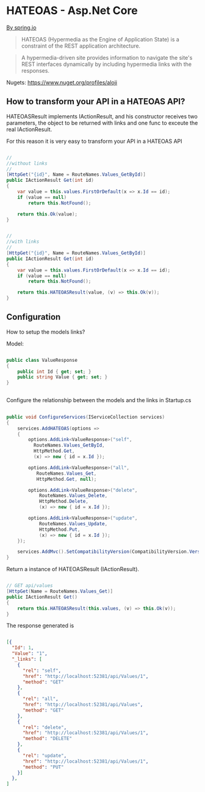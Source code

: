 # HATEOAS - Asp.Net Core

[By spring.io](https://spring.io/understanding/HATEOAS) 

> HATEOAS (Hypermedia as the Engine of Application State) is a constraint of the REST application architecture.
 
> A hypermedia-driven site provides information to navigate the site's REST interfaces dynamically by including hypermedia links with the responses.

Nugets: https://www.nuget.org/profiles/aloji

## How to transform your API in a HATEOAS API?

HATEOASResult implements IActionResult, and his constructor receives two parameters, the object to be returned with links and one func to exceute the real IActionResult. 

For this reason it is very easy to transform your API in a HATEOAS API

```csharp

//
//without links
//
[HttpGet("{id}", Name = RouteNames.Values_GetById)]
public IActionResult Get(int id)
{
    var value = this.values.FirstOrDefault(x => x.Id == id);
    if (value == null)
        return this.NotFound();

    return this.Ok(value);
}


//
//with links
//
[HttpGet("{id}", Name = RouteNames.Values_GetById)]
public IActionResult Get(int id)
{
    var value = this.values.FirstOrDefault(x => x.Id == id);
    if (value == null)
        return this.NotFound();

    return this.HATEOASResult(value, (v) => this.Ok(v));
}

```

## Configuration

How to setup the models links?

Model:

```csharp

public class ValueResponse
{
    public int Id { get; set; }
    public string Value { get; set; }
}
   
```

Configure the relationship between the models and the links in Startup.cs

```csharp
   
public void ConfigureServices(IServiceCollection services)
{
    services.AddHATEOAS(options => 
    {
        options.AddLink<ValueResponse>("self",
          RouteNames.Values_GetById,
          HttpMethod.Get,
          (x) => new { id = x.Id });

        options.AddLink<ValueResponse>("all",
           RouteNames.Values_Get,
           HttpMethod.Get, null);

        options.AddLink<ValueResponse>("delete",
            RouteNames.Values_Delete,
            HttpMethod.Delete,
            (x) => new { id = x.Id });

        options.AddLink<ValueResponse>("update",
            RouteNames.Values_Update,
            HttpMethod.Put,
            (x) => new { id = x.Id });
    });

    services.AddMvc().SetCompatibilityVersion(CompatibilityVersion.Version_2_2);
}

```

Return a instance of HATEOASResult (IActionResult).

```csharp

// GET api/values
[HttpGet(Name = RouteNames.Values_Get)]
public IActionResult Get()
{
    return this.HATEOASResult(this.values, (v) => this.Ok(v));
}

```
The response generated is

```json

[{
  "Id": 1,
  "Value": "1",
  "_links": [
    {
      "rel": "self",
      "href": "http://localhost:52381/api/Values/1",
      "method": "GET"
    },
    {
      "rel": "all",
      "href": "http://localhost:52381/api/Values",
      "method": "GET"
    },
    {
      "rel": "delete",
      "href": "http://localhost:52381/api/Values/1",
      "method": "DELETE"
    },
    {
      "rel": "update",
      "href": "http://localhost:52381/api/Values/1",
      "method": "PUT"
    }]
  },
]

```

